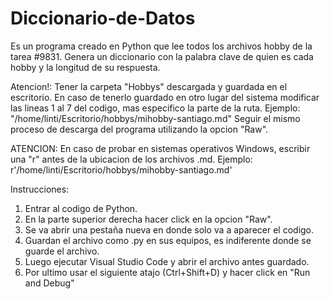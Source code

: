 # Diccionario-de-Datos
Es un programa creado en Python que lee todos los archivos hobby de la tarea #9831. Genera un diccionario con la palabra clave de quien es cada hobby y la longitud de su respuesta.

Atencion!: Tener la carpeta "Hobbys" descargada y guardada en el escritorio. En caso de tenerlo guardado en otro lugar del sistema modificar las lineas 1 al 7 del codigo, mas especifico la parte de la ruta. Ejemplo: "/home/linti/Escritorio/hobbys/mihobby-santiago.md"
Seguir el mismo proceso de descarga del programa utilizando la opcion "Raw".

ATENCION: En caso de probar en sistemas operativos Windows, escribir una "r" antes de la ubicacion de los archivos .md. Ejemplo: r'/home/linti/Escritorio/hobbys/mihobby-santiago.md'

Instrucciones:
1. Entrar al codigo de Python.
2. En la parte superior derecha hacer click en la opcion "Raw".
3. Se va abrir una pestaña nueva en donde solo va a aparecer el codigo.
4. Guardan el archivo como .py en sus equipos, es indiferente donde se guarde el archivo.
5. Luego ejecutar Visual Studio Code y abrir el archivo antes guardado.
6. Por ultimo usar el siguiente atajo (Ctrl+Shift+D) y hacer click en "Run and Debug" 
